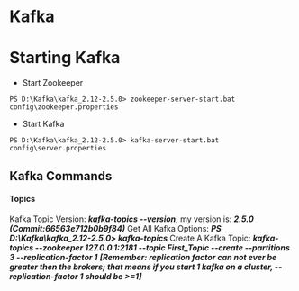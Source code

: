 
# Kafka
# Starting Kafka
  - Start Zookeeper
  ```
  PS D:\Kafka\kafka_2.12-2.5.0> zookeeper-server-start.bat config\zookeeper.properties
  ```
  - Start Kafka
  ```
  PS D:\Kafka\kafka_2.12-2.5.0> kafka-server-start.bat config\server.properties
  ```
  ## Kafka Commands
  #### Topics
Kafka Topic Version: ***kafka-topics --version***; my version is: ***2.5.0 (Commit:66563e712b0b9f84)***
Get All Kafka Options: ***PS D:\Kafka\kafka_2.12-2.5.0> kafka-topics***
Create A Kafka Topic: ***kafka-topics --zookeeper 127.0.0.1:2181 --topic First_Topic --create --partitions 3 --replication-factor 1***
***[Remember: replication factor can not ever be greater then the brokers; that means if you start 1 kafka on a cluster, --replication-factor 1 should be >=1]***
    
